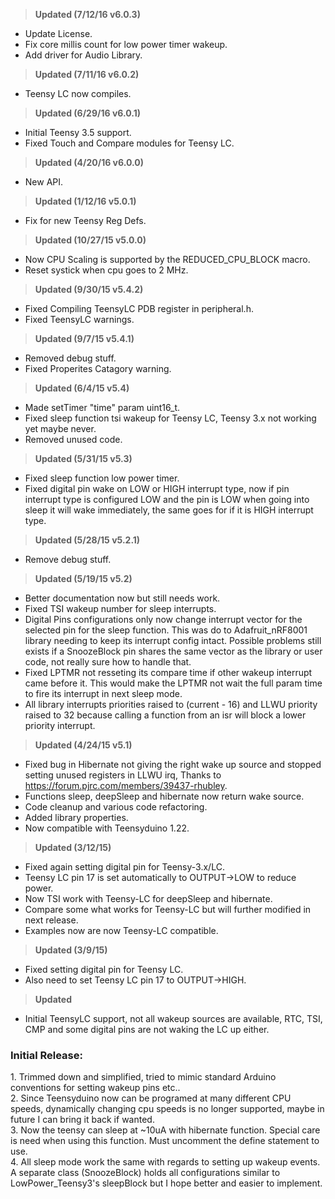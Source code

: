><b>Updated (7/12/16 v6.0.3)</b><br>
* Update License.<br>
* Fix core millis count for low power timer wakeup.<br>
* Add driver for Audio Library.<br>

><b>Updated (7/11/16 v6.0.2)</b><br>
* Teensy LC now compiles.<br>

><b>Updated (6/29/16 v6.0.1)</b><br>
* Initial Teensy 3.5 support.<br>
* Fixed Touch and Compare modules for Teensy LC.<br>

><b>Updated (4/20/16 v6.0.0)</b><br>
* New API.<br>

><b>Updated (1/12/16 v5.0.1)</b><br>
* Fix for new Teensy Reg Defs.<br>

><b>Updated (10/27/15 v5.0.0)</b><br>
* Now CPU Scaling is supported by the REDUCED_CPU_BLOCK macro.<br>
* Reset systick when cpu goes to 2 MHz.<br>

><b>Updated (9/30/15 v5.4.2)</b><br>
* Fixed Compiling TeensyLC PDB register in peripheral.h.<br>
* Fixed TeensyLC warnings.<br>

><b>Updated (9/7/15 v5.4.1)</b><br>
* Removed debug stuff.<br>
* Fixed Properites Catagory warning.<br>

><b>Updated (6/4/15 v5.4)</b><br>
* Made setTimer "time" param uint16_t.<br>
* Fixed sleep function tsi wakeup for Teensy LC, Teensy 3.x not working yet maybe never.<br>
* Removed unused code.<br>

><b>Updated (5/31/15 v5.3)</b><br>
* Fixed sleep function low power timer.<br>
* Fixed digital pin wake on LOW or HIGH interrupt type, now if pin interrupt type is configured LOW and the pin is LOW when going into sleep it will wake immediately, the same goes for if it is HIGH interrupt type.<br>

><b>Updated (5/28/15 v5.2.1)</b><br>
* Remove debug stuff.<br>

><b>Updated (5/19/15 v5.2)</b><br>
* Better documentation now but still needs work.<br>
* Fixed TSI wakeup number for sleep interrupts.<br>
* Digital Pins configurations only now change interrupt vector for the selected pin for the sleep function. This was do to Adafruit_nRF8001 library needing to keep its interrupt config intact. Possible problems still exists if a SnoozeBlock pin shares the same vector as the library or user code, not really sure how to handle that.
* Fixed LPTMR not resseting its compare time if other wakeup interrupt came before it. This would make the LPTMR not wait the full param time to fire its interrupt in next sleep mode.
* All library interrupts priorities raised to (current - 16) and LLWU priority raised to 32 because calling a function from an isr will block a lower priority interrupt.

><b>Updated (4/24/15 v5.1)</b><br>
* Fixed bug in Hibernate not giving the right wake up source and stopped setting unused registers in LLWU irq, Thanks to https://forum.pjrc.com/members/39437-rhubley.
* Functions sleep, deepSleep and hibernate now return wake source.
* Code cleanup and various code refactoring.
* Added library properties.
* Now compatible with Teensyduino 1.22.

><b>Updated (3/12/15)</b><br>
* Fixed again setting digital pin for Teensy-3.x/LC.
* Teensy LC pin 17 is set automatically to OUTPUT->LOW to reduce power.
* Now TSI work with Teensy-LC for deepSleep and hibernate.
* Compare some what works for Teensy-LC but will further modified in next release.
* Examples now are now Teensy-LC compatible.

><b>Updated (3/9/15)</b><br>
* Fixed setting digital pin for Teensy LC.
* Also need to set Teensy LC pin 17 to OUTPUT->HIGH.

><b>Updated</b><br>
* Initial TeensyLC support, not all wakeup sources are available, RTC, TSI, CMP and some digital pins are not waking the LC up either.

<h3>Initial Release:</h3>
1.  Trimmed down and simplified, tried to mimic standard Arduino conventions for setting wakeup pins etc..<br>
2.  Since Teensyduino now can be programed at many different CPU speeds, dynamically changing cpu speeds is no longer supported, maybe in future I can bring it back if wanted.<br>
3.  Now the teensy can sleep at ~10uA with hibernate function. Special care is need when using this function. Must uncomment the define statement to use.<br>
4.  All sleep mode work the same with regards to setting up wakeup events. A separate class (SnoozeBlock) holds all configurations similar to LowPower_Teensy3's sleepBlock but I hope better and easier to implement.<br>